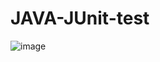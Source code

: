 ﻿# JAVA-JUnit-test




![image](https://user-images.githubusercontent.com/101357738/204886366-51f925d7-23a1-445a-bd32-c4b8823dda7c.png)
